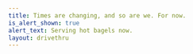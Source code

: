 ```yaml
---
title: Times are changing, and so are we. For now.
is_alert_shown: true
alert_text: Serving hot bagels now.
layout: drivethru
---
```


